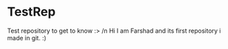 # TestRep
Test repository to get to know :> /n
Hi I am Farshad and its first repository i made in git. :)
